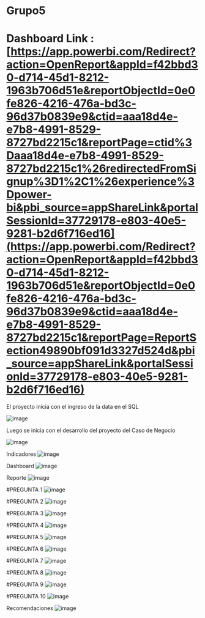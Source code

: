 # Grupo5

# Dashboard Link : [https://app.powerbi.com/Redirect?action=OpenReport&appId=f42bbd30-d714-45d1-8212-1963b706d51e&reportObjectId=0e0fe826-4216-476a-bd3c-96d37b0839e9&ctid=aaa18d4e-e7b8-4991-8529-8727bd2215c1&reportPage=ctid%3Daaa18d4e-e7b8-4991-8529-8727bd2215c1%26redirectedFromSignup%3D1%2C1%26experience%3Dpower-bi&pbi_source=appShareLink&portalSessionId=37729178-e803-40e5-9281-b2d6f716ed16](https://app.powerbi.com/Redirect?action=OpenReport&appId=f42bbd30-d714-45d1-8212-1963b706d51e&reportObjectId=0e0fe826-4216-476a-bd3c-96d37b0839e9&ctid=aaa18d4e-e7b8-4991-8529-8727bd2215c1&reportPage=ReportSection49890bf091d3327d524d&pbi_source=appShareLink&portalSessionId=37729178-e803-40e5-9281-b2d6f716ed16)

El proyecto inicia con el ingreso de la data en el SQL

![image](https://github.com/user-attachments/assets/6c3dc36a-0942-4b30-9f3f-775ceb30dc0e)

Luego se inicia con el desarrollo del proyecto del Caso de Negocio

![image](https://github.com/user-attachments/assets/b91f3425-8a62-4b4b-8288-f47e7e56b0c0)

Indicadores
![image](https://github.com/user-attachments/assets/1076cf88-abe5-4c10-8430-4e9c09682336)

Dashboard
![image](https://github.com/user-attachments/assets/dfd59b22-9dee-4f06-8b7b-fbb52fc78e9c)

Reporte
![image](https://github.com/user-attachments/assets/7b7b41b6-98b9-4089-af7b-13bf38517317)

#PREGUNTA 1
![image](https://github.com/user-attachments/assets/a490e3ba-2364-4b35-b3f9-3f57a77e3d54)

#PREGUNTA 2
![image](https://github.com/user-attachments/assets/1bcc1069-a1db-4d60-989f-c034d9ff185c)

#PREGUNTA 3
![image](https://github.com/user-attachments/assets/57d66490-f347-4423-ab07-8aaff3817bf2)

#PREGUNTA 4
![image](https://github.com/user-attachments/assets/d3849f4b-021e-4984-9ffc-6759bb6778f5)

#PREGUNTA 5
![image](https://github.com/user-attachments/assets/c9dd606c-88af-48c3-bd3e-08e58ac08bee)

#PREGUNTA 6
![image](https://github.com/user-attachments/assets/7696b9e8-9910-429f-8c23-4924b216d762)

#PREGUNTA 7
![image](https://github.com/user-attachments/assets/b54a43b4-fc49-4790-8f89-538753d3371c)

#PREGUNTA 8
![image](https://github.com/user-attachments/assets/5bf440f1-c26d-4afa-ac9c-5ad011da8b68)

#PREGUNTA 9
![image](https://github.com/user-attachments/assets/58e2eb9a-d26e-4135-b68e-f00a04b38c57)

#PREGUNTA 10
![image](https://github.com/user-attachments/assets/7e9f4945-eefa-484c-9f31-34a4f5d54798)

Recomendaciones
![image](https://github.com/user-attachments/assets/ac59a998-6500-4128-95b2-5fd6eb9a254b)

